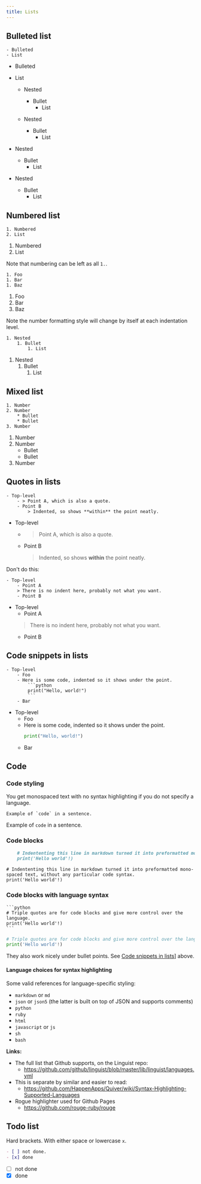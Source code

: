 ```yaml
---
title: Lists
---
```



## Bulleted list

    - Bulleted
    - List

- Bulleted
- List

    - Nested
        * Bullet
            + List

    - Nested
        - Bullet
            - List

- Nested
    * Bullet
        + List

- Nested
    - Bullet
        - List


## Numbered list

    1. Numbered
    2. List

1. Numbered
2. List

Note that numbering can be left as all `1.`.

    1. Foo
    1. Bar
    1. Baz

1. Foo
1. Bar
1. Baz

Note the number formatting style will change by itself at each indentation level.

    1. Nested
        1. Bullet
            1. List

1. Nested
    1. Bullet
        1. List


## Mixed list

    1. Number
    2. Number
        * Bullet
        * Bullet
    3. Number

1. Number
2. Number
    * Bullet
    * Bullet
3. Number


## Quotes in lists

    - Top-level
        - > Point A, which is also a quote.
        - Point B
            > Indented, so shows **within** the point neatly.

- Top-level
    - > Point A, which is also a quote.
    - Point B
        > Indented, so shows **within** the point neatly.

Don't do this:

    - Top-level
        - Point A
        > There is no indent here, probably not what you want.
        - Point B

- Top-level
    - Point A
    > There is no indent here, probably not what you want.
    - Point B


## Code snippets in lists

    - Top-level
        - Foo
        - Here is some code, indented so it shows under the point.
            ```python
            print("Hello, world!")
            ```
        - Bar

- Top-level
    - Foo
    - Here is some code, indented so it shows under the point.
        ```python
        print("Hello, world!")
        ```
    - Bar


## Code

### Code styling

You get monospaced text with no syntax highlighting if you do not specify a language.

```
Example of `code` in a sentence.
```

Example of `code` in a sentence.


### Code blocks

```markdown
    # Indententing this line in markdown turned it into preformatted mono-spaced text, without any particular code syntax.
    print('Hello world'!)
```

    # Indententing this line in markdown turned it into preformatted mono-spaced text, without any particular code syntax.
    print('Hello world'!)


### Code blocks with language syntax

    ```python
    # Triple quotes are for code blocks and give more control over the language.
    print('Hello world'!)
    ```

```python
# Triple quotes are for code blocks and give more control over the language.
print('Hello world'!)
```

They also work nicely under bullet points. See [Code snippets in lists](#code-snippets-in-lists)] above.

#### Language choices for syntax highlighting

Some valid references for language-specific styling:

- `markdown` or `md`
- `json` or `json5` (the latter is built on top of JSON and supports comments)
- `python`
- `ruby`
- `html`
- `javascript` or `js`
- `sh`
- `bash`


**Links:**

- The full list that Github supports, on the Linguist repo:
	- https://github.com/github/linguist/blob/master/lib/linguist/languages.yml
- This is separate by similar and easier to read:
	- https://github.com/HappenApps/Quiver/wiki/Syntax-Highlighting-Supported-Languages
- Rogue highlighter used for Github Pages
	- https://github.com/rouge-ruby/rouge


## Todo list

Hard brackets. With either space or lowercase `x`.

```markdown
- [ ] not done.
- [x] done
```

- [ ] not done
- [x] done
